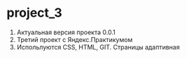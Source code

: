 # project_3
1. Актуальная версия проекта 0.0.1
2. Третий проект с Яндекс.Практикумом
3. Испольлуются CSS, HTML, GIT. Страницы адаптивная